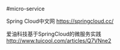 ﻿#micro-service

Spring Cloud中文网
https://springcloud.cc/

爱油科技基于SpringCloud的微服务实践
http://www.tuicool.com/articles/Q7VNne2